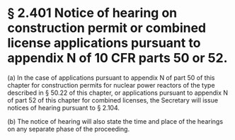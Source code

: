 # § 2.401   Notice of hearing on construction permit or combined license applications pursuant to appendix N of 10 CFR parts 50 or 52.

(a) In the case of applications pursuant to appendix N of part 50 of this chapter for construction permits for nuclear power reactors of the type described in § 50.22 of this chapter, or applications pursuant to appendix N of part 52 of this chapter for combined licenses, the Secretary will issue notices of hearing pursuant to § 2.104.


(b) The notice of hearing will also state the time and place of the hearings on any separate phase of the proceeding.




